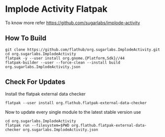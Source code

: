 # Implode Activity Flatpak

To know more refer https://github.com/sugarlabs/implode-activity

## How To Build

```
git clone https://github.com/flathub/org.sugarlabs.ImplodeActivity.git
cd org.sugarlabs.ImplodeActivity
flatpak -y --user install org.gnome.{Platform,Sdk}//44
flatpak-builder --user --force-clean --install build org.sugarlabs.ImplodeActivity.json
```

## Check For Updates

Install the flatpak external data checker
```
flatpak --user install org.flathub.flatpak-external-data-checker
```

Now to update every single module to the latest stable version use
```
cd org.sugarlabs.ImplodeActivity
flatpak run --filesystem=$PWD org.flathub.flatpak-external-data-checker org.sugarlabs.ImplodeActivity.json
```
